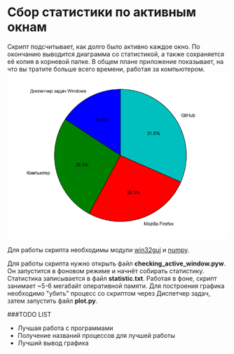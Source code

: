 # Сбор статистики по активным окнам
Скрипт подсчитывает, как долго было активно каждое окно. По окончанию выводится диаграмма со статистикой, а также сохраняется её копия в корневой папке. В общем плане приложение показывает, на что вы тратите больше всего времени, работая за компьютером.
![](https://github.com/become-iron/statistics-active-windows/blob/master/plot.png)

Для работы скрипта необходимы модули [win32gui](http://sourceforge.net/projects/pywin32/files/pywin32/) и [numpy](http://sourceforge.net/projects/numpy/files/NumPy).

Для работы скрипта нужно открыть файл **checking_active_window.pyw**. Он запустится в фоновом режиме и начнёт собирать статистику. Статистика записывается в файл **statistic.txt**. Работая в фоне, скрипт занимает ~5-6 мегабайт оперативной памяти.
Для построения графика необходимо "убить" процесс со скриптом через Диспетчер задач, затем запустить файл **plot.py**.

###TODO LIST
* Лучшая работа с программами
* Получение названий процессов для лучшей работы
* Лучший вывод графика
